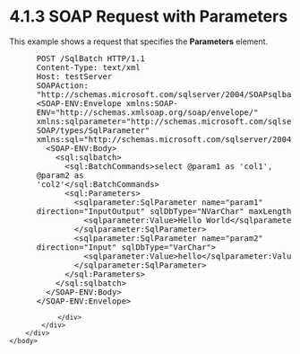 <html dir="LTR" xmlns:mshelp="http://msdn.microsoft.com/mshelp" xmlns:ddue="http://ddue.schemas.microsoft.com/authoring/2003/5" xmlns:xlink="http://www.w3.org/1999/xlink" xmlns:tool="http://www.microsoft.com/tooltip">
    <head>
        <meta http-equiv="Content-Type" content="text/html; CHARSET=utf-8"></meta>
        <meta name="save" content="history"></meta>
        <title>4.1.3 SOAP Request with Parameters</title>
        <xml>
            <mshelp:toctitle title="4.1.3 SOAP Request with Parameters"></mshelp:toctitle>
            <mshelp:rltitle title="[MS-SSNWS]: SOAP Request with Parameters"></mshelp:rltitle>
            <mshelp:keyword index="A" term="a694f33e-0200-4b77-a5d3-57b991c0ebd8"></mshelp:keyword>
            <mshelp:attr name="DCSext.ContentType" value="open specification"></mshelp:attr>
            <mshelp:attr name="AssetID" value="a694f33e-0200-4b77-a5d3-57b991c0ebd8"></mshelp:attr>
            <mshelp:attr name="TopicType" value="kbRef"></mshelp:attr>
            <mshelp:attr name="DCSext.Title" value="[MS-SSNWS]: SOAP Request with Parameters" />
        </xml>
    </head>
    <body>
        <div id="header">
            <h1 class="heading">4.1.3 SOAP Request with Parameters</h1>
        </div>
        <div id="mainSection">
            <div id="mainBody">
                <div id="allHistory" class="saveHistory"></div>
                <div id="sectionSection0" class="section" name="collapseableSection">
                    

<p>This example shows a request that specifies the <b>Parameters</b>
element.</p>

<dl>
<dd>
<div><pre> POST /SqlBatch HTTP/1.1
 Content-Type: text/xml
 Host: testServer
 SOAPAction: 
 &quot;http://schemas.microsoft.com/sqlserver/2004/SOAPsqlbatch&quot;
 &lt;SOAP-ENV:Envelope xmlns:SOAP-
 ENV=&quot;http://schemas.xmlsoap.org/soap/envelope/&quot; 
 xmlns:sqlparameter=&quot;http://schemas.microsoft.com/sqlserver/2004/
 SOAP/types/SqlParameter&quot; 
 xmlns:sql=&quot;http://schemas.microsoft.com/sqlserver/2004/SOAP&quot;&gt;
   &lt;SOAP-ENV:Body&gt;
     &lt;sql:sqlbatch&gt;
       &lt;sql:BatchCommands&gt;select @param1 as 'col1', 
 @param2 as 
 'col2'&lt;/sql:BatchCommands&gt;
       &lt;sql:Parameters&gt;
         &lt;sqlparameter:SqlParameter name=&quot;param1&quot; 
 direction=&quot;InputOutput&quot; sqlDbType=&quot;NVarChar&quot; maxLength=&quot;10&quot;&gt;
           &lt;sqlparameter:Value&gt;Hello World&lt;/sqlparameter:Value&gt;
         &lt;/sqlparameter:SqlParameter&gt;
         &lt;sqlparameter:SqlParameter name=&quot;param2&quot; 
 direction=&quot;Input&quot; sqlDbType=&quot;VarChar&quot;&gt;
           &lt;sqlparameter:Value&gt;hello&lt;/sqlparameter:Value&gt;
         &lt;/sqlparameter:SqlParameter&gt;
       &lt;/sql:Parameters&gt;
     &lt;/sql:sqlbatch&gt;
   &lt;/SOAP-ENV:Body&gt;
 &lt;/SOAP-ENV:Envelope&gt;
</pre></div>
</dd></dl>


                </div>
            </div>
        </div>
    </body>
</html>